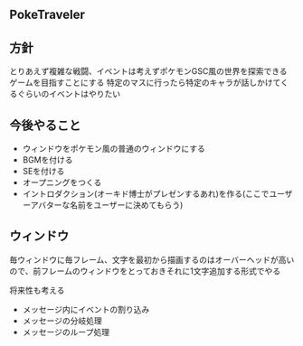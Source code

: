 ## PokeTraveler

## 方針
とりあえず複雑な戦闘、イベントは考えずポケモンGSC風の世界を探索できるゲームを目指すことにする
特定のマスに行ったら特定のキャラが話しかけてくるぐらいのイベントはやりたい

## 今後やること
 - ウィンドウをポケモン風の普通のウィンドウにする
 - BGMを付ける
 - SEを付ける
 - オープニングをつくる
 - イントロダクション(オーキド博士がプレゼンするあれ)を作る(ここでユーザーアバターな名前をユーザーに決めてもらう)

## ウィンドウ
毎ウィンドウに毎フレーム、文字を最初から描画するのはオーバーヘッドが高いので、前フレームのウィンドウをとっておきそれに1文字追加する形式でやる

将来性も考える
 - メッセージ内にイベントの割り込み
 - メッセージの分岐処理
 - メッセージのループ処理